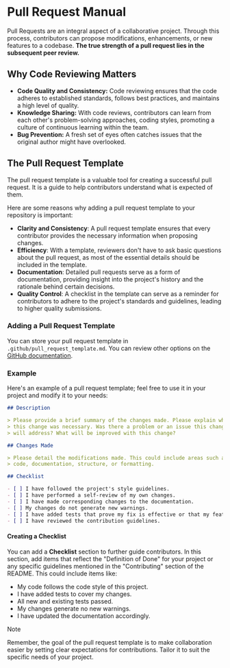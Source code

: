 # Pull Request Manual

Pull Requests are an integral aspect of a collaborative project. Through this process, contributors
can propose modifications, enhancements, or new features to a codebase. **The true strength of a
pull request lies in the subsequent peer review.**

## Why Code Reviewing Matters

- **Code Quality and Consistency:** Code reviewing ensures that the code adheres to established
  standards, follows best practices, and maintains a high level of quality.
- **Knowledge Sharing:** With code reviews, contributors can learn from each other's problem-solving
  approaches, coding styles, promoting a culture of continuous learning within the team.
- **Bug Prevention:** A fresh set of eyes often catches issues that the original author might have
  overlooked.

## The Pull Request Template

The pull request template is a valuable tool for creating a successful pull request. It is a guide
to help contributors understand what is expected of them.

Here are some reasons why adding a pull request template to your repository is important:

- **Clarity and Consistency**: A pull request template ensures that every contributor provides the
  necessary information when proposing changes.
- **Efficiency**: With a template, reviewers don't have to ask basic questions about the pull
  request, as most of the essential details should be included in the template.
- **Documentation**: Detailed pull requests serve as a form of documentation, providing insight into
  the project's history and the rationale behind certain decisions.
- **Quality Control**: A checklist in the template can serve as a reminder for contributors to
  adhere to the project's standards and guidelines, leading to higher quality submissions.

### Adding a Pull Request Template

You can store your pull request template in `.github/pull_request_template.md`.
You can review other options on the [GitHub documentation][github-creating-pr-template].

### Example

Here's an example of a pull request template; feel free to use it in your project and modify it to
your needs:

```markdown
## Description

> Please provide a brief summary of the changes made. Please explain why
> this change was necessary. Was there a problem or an issue this change
> will address? What will be improved with this change?

## Changes Made

> Please detail the modifications made. This could include areas such as
> code, documentation, structure, or formatting.

## Checklist

- [ ] I have followed the project's style guidelines.
- [ ] I have performed a self-review of my own changes.
- [ ] I have made corresponding changes to the documentation.
- [ ] My changes do not generate new warnings.
- [ ] I have added tests that prove my fix is effective or that my feature works.
- [ ] I have reviewed the contribution guidelines.
```

#### Creating a Checklist

You can add a **Checklist** section to further guide contributors. In this section, add items that
reflect the "Definition of Done" for your project or any specific guidelines mentioned in the
"Contributing" section of the README. This could include items like:

- My code follows the code style of this project.
- I have added tests to cover my changes.
- All new and existing tests passed.
- My changes generate no new warnings.
- I have updated the documentation accordingly.

> [!Note]
> Remember, the goal of the pull request template is to make collaboration easier by setting clear
> expectations for contributions. Tailor it to suit the specific needs of your project.

[github-creating-pr-template]: https://docs.github.com/en/communities/using-templates-to-encourage-useful-issues-and-pull-requests/creating-a-pull-request-template-for-your-repository
